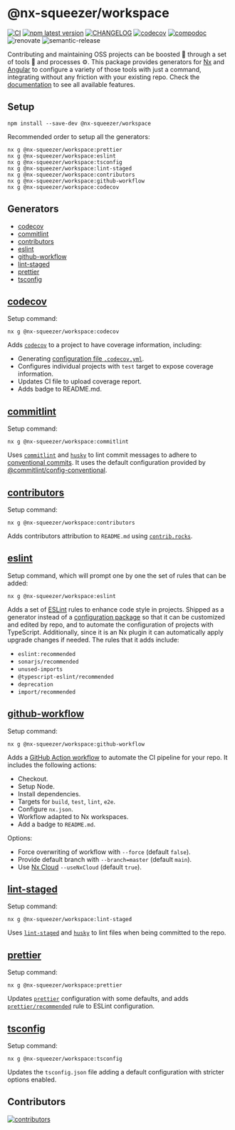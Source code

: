 # @nx-squeezer/workspace <!-- omit in toc -->

[![CI](https://github.com/nx-squeezer/squeezer/actions/workflows/ci.yml/badge.svg)](https://github.com/nx-squeezer/squeezer/actions/workflows/ci.yml) [![npm latest version](https://img.shields.io/npm/v/@nx-squeezer/workspace/latest.svg)](https://www.npmjs.com/package/@nx-squeezer/workspace) [![CHANGELOG](https://img.shields.io/badge/CHANGELOG--orange.svg)](https://github.com/nx-squeezer/squeezer/blob/main/packages/workspace/CHANGELOG.md) [![codecov](https://codecov.io/gh/nx-squeezer/squeezer/branch/main/graph/badge.svg)](https://codecov.io/gh/nx-squeezer/squeezer) [![compodoc](https://nx-squeezer.github.io/squeezer/packages/workspace/images/coverage-badge-documentation.svg)](https://nx-squeezer.github.io/squeezer/packages/workspace/) ![renovate](https://img.shields.io/badge/maintaied%20with-renovate-blue?logo=renovatebot) ![semantic-release](https://img.shields.io/badge/%20%20%F0%9F%93%A6%F0%9F%9A%80-semantic--release-e10079.svg)

Contributing and maintaining OSS projects can be boosted :rocket: through a set of tools :hammer: and processes :gear:. This package provides generators for [Nx](https://nx.dev) and [Angular](https://angular.io) to configure a variety of those tools with just a command, integrating without any friction with your existing repo. Check the [documentation](https://nx-squeezer.github.io/squeezer/packages/workspace) to see all available features.

## Setup <!-- omit in toc -->

```shell
npm install --save-dev @nx-squeezer/workspace
```

Recommended order to setup all the generators:

```shell
nx g @nx-squeezer/workspace:prettier
nx g @nx-squeezer/workspace:eslint
nx g @nx-squeezer/workspace:tsconfig
nx g @nx-squeezer/workspace:lint-staged
nx g @nx-squeezer/workspace:contributors
nx g @nx-squeezer/workspace:github-workflow
nx g @nx-squeezer/workspace:codecov
```

## Generators <!-- omit in toc -->

- [codecov](#codecov)
- [commitlint](#commitlint)
- [contributors](#contributors)
- [eslint](#eslint)
- [github-workflow](#github-workflow)
- [lint-staged](#lint-staged)
- [prettier](#prettier)
- [tsconfig](#tsconfig)

## [codecov](src/generators/codecov/README.md)

Setup command:

```shell
nx g @nx-squeezer/workspace:codecov
```

Adds [`codecov`](https://docs.codecov.com/docs) to a project to have coverage information, including:

- Generating [configuration file `.codecov.yml`](https://docs.codecov.com/docs/codecov-yaml).
- Configures individual projects with `test` target to expose coverage information.
- Updates CI file to upload coverage report.
- Adds badge to README.md.

## [commitlint](src/generators/commitlint/README.md)

Setup command:

```shell
nx g @nx-squeezer/workspace:commitlint
```

Uses [`commitlint`](https://github.com/conventional-changelog/commitlint) and [`husky`](https://github.com/typicode/husky) to lint commit messages to adhere to [conventional commits](https://www.conventionalcommits.org/). It uses the default configuration provided by [@commitlint/config-conventional](https://github.com/conventional-changelog/commitlint/tree/master/%40commitlint/config-conventional).

## [contributors](src/generators/contributors/README.md)

Setup command:

```shell
nx g @nx-squeezer/workspace:contributors
```

Adds contributors attribution to `README.md` using [`contrib.rocks`](https://contrib.rocks/).

## [eslint](src/generators/eslint/README.md)

Setup command, which will prompt one by one the set of rules that can be added:

```shell
nx g @nx-squeezer/workspace:eslint
```

Adds a set of [ESLint](https://eslint.org/) rules to enhance code style in projects. Shipped as a generator instead of a [configuration package](https://eslint.org/docs/latest/user-guide/configuring/) so that it can be customized and edited by repo, and to automate the configuration of projects with TypeScript. Additionally, since it is an Nx plugin it can automatically apply upgrade changes if needed. The rules that it adds include:

- `eslint:recommended`
- `sonarjs/recommended`
- `unused-imports`
- `@typescript-eslint/recommended`
- `deprecation`
- `import/recommended`

## [github-workflow](src/generators/github-workflow/README.md)

Setup command:

```shell
nx g @nx-squeezer/workspace:github-workflow
```

Adds a [GitHub Action workflow](https://docs.github.com/en/actions/using-workflows) to automate the CI pipeline for your repo. It includes the following actions:

- Checkout.
- Setup Node.
- Install dependencies.
- Targets for `build`, `test`, `lint`, `e2e`.
- Configure `nx.json`.
- Workflow adapted to Nx workspaces.
- Add a badge to `README.md`.

Options:

- Force overwriting of workflow with `--force` (default `false`).
- Provide default branch with `--branch=master` (default `main`).
- Use [Nx Cloud](https://nx.app) `--useNxCloud` (default `true`).

## [lint-staged](src/generators/lint-staged/README.md)

Setup command:

```shell
nx g @nx-squeezer/workspace:lint-staged
```

Uses [`lint-staged`](https://github.com/okonet/lint-staged[) and [`husky`](https://github.com/typicode/husky) to lint files when being committed to the repo.

## [prettier](src/generators/prettier/README.md)

Setup command:

```shell
nx g @nx-squeezer/workspace:prettier
```

Updates [`prettier`](https://github.com/prettier/prettier) configuration with some defaults, and adds [`prettier/recommended`](https://github.com/prettier/eslint-plugin-prettier) rule to ESLint configuration.

## [tsconfig](src/generators/tsconfig/README.md)

Setup command:

```shell
nx g @nx-squeezer/workspace:tsconfig
```

Updates the `tsconfig.json` file adding a default configuration with stricter options enabled.

## Contributors <!-- omit in toc -->

[![contributors](https://contrib.rocks/image?repo=nx-squeezer/squeezer)](https://github.com/nx-squeezer/squeezer/graphs/contributors)
